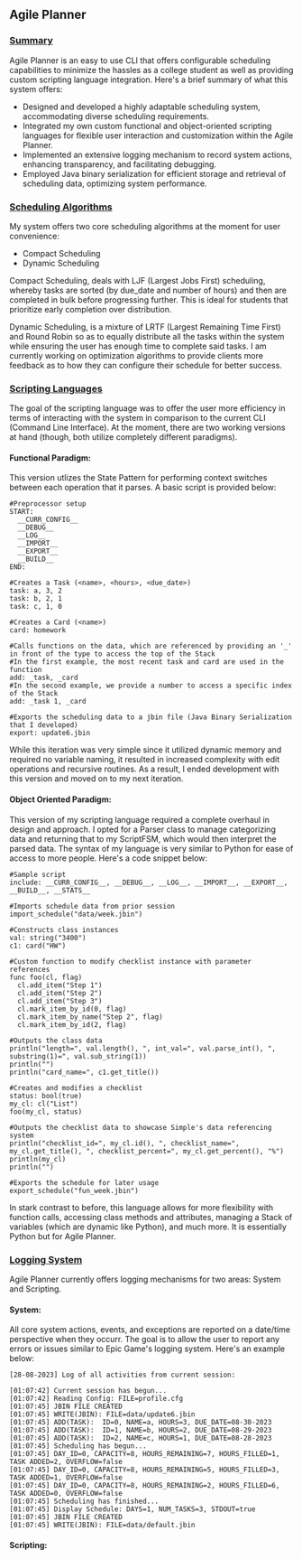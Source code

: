 ## Agile Planner

### <ins>Summary</ins>

Agile Planner is an easy to use CLI that offers configurable scheduling capabilities to minimize the hassles as a college student as well as providing custom scripting language integration. Here's a brief summary of what this system offers: 

* Designed and developed a highly adaptable scheduling system, accommodating diverse scheduling requirements.
* Integrated my own custom functional and object-oriented scripting languages for flexible user interaction and customization within the Agile Planner.
* Implemented an extensive logging mechanism to record system actions, enhancing transparency, and facilitating debugging.
* Employed Java binary serialization for efficient storage and retrieval of scheduling data, optimizing system performance.


### <ins>Scheduling Algorithms</ins>

My system offers two core scheduling algorithms at the moment for user convenience:
* Compact Scheduling
* Dynamic Scheduling

Compact Scheduling, deals with LJF (Largest Jobs First) scheduling, whereby tasks are sorted (by due_date and number of hours) and then are completed in bulk before progressing further. This is ideal for students that prioritize early completion over distribution.

Dynamic Scheduling, is a mixture of LRTF (Largest Remaining Time First) and Round Robin so as to equally distribute all the tasks within the system while ensuring the user has enough time to complete said tasks. I am currently working on optimization algorithms to provide clients more feedback as to how they can configure their schedule for better success.

### <ins>Scripting Languages</ins>

The goal of the scripting language was to offer the user more efficiency in terms of interacting with the system in comparison to the current CLI (Command Line Interface). At the moment, there are two working versions at hand (though, both utilize completely different paradigms).

#### Functional Paradigm:
This version utlizes the State Pattern for performing context switches between each operation that it parses. A basic script is provided below:
```
#Preprocessor setup
START:
  __CURR_CONFIG__
  __DEBUG__
  __LOG__
  __IMPORT__
  __EXPORT__
  __BUILD__
END:

#Creates a Task (<name>, <hours>, <due_date>)
task: a, 3, 2
task: b, 2, 1
task: c, 1, 0

#Creates a Card (<name>)
card: homework

#Calls functions on the data, which are referenced by providing an '_' in front of the type to access the top of the Stack
#In the first example, the most recent task and card are used in the function 
add: _task, _card
#In the second example, we provide a number to access a specific index of the Stack
add: _task 1, _card

#Exports the scheduling data to a jbin file (Java Binary Serialization that I developed)
export: update6.jbin
```
While this iteration was very simple since it utilized dynamic memory and required no variable naming, it resulted in increased complexity with edit operations and recursive routines. As a result, I ended development with this version and moved on to my next iteration.

#### Object Oriented Paradigm:

This version of my scripting language required a complete overhaul in design and approach. I opted for a Parser class to manage categorizing data and returning that to my ScriptFSM, which would then interpret the parsed data. The syntax of my language is very similar to Python for ease of access to more people. Here's a code snippet below:

```
#Sample script
include: __CURR_CONFIG__, __DEBUG__, __LOG__, __IMPORT__, __EXPORT__, __BUILD__, __STATS__

#Imports schedule data from prior session
import_schedule("data/week.jbin")

#Constructs class instances
val: string("3400")
c1: card("HW")

#Custom function to modify checklist instance with parameter references
func foo(cl, flag)
  cl.add_item("Step 1")
  cl.add_item("Step 2")
  cl.add_item("Step 3")
  cl.mark_item_by_id(0, flag)
  cl.mark_item_by_name("Step 2", flag)
  cl.mark_item_by_id(2, flag)

#Outputs the class data
println("length=", val.length(), ", int_val=", val.parse_int(), ", substring(1)=", val.sub_string(1))
println("")
println("card_name=", c1.get_title())

#Creates and modifies a checklist
status: bool(true)
my_cl: cl("List")
foo(my_cl, status)

#Outputs the checklist data to showcase Simple's data referencing system
println("checklist_id=", my_cl.id(), ", checklist_name=", my_cl.get_title(), ", checklist_percent=", my_cl.get_percent(), "%")
println(my_cl)
println("")

#Exports the schedule for later usage
export_schedule("fun_week.jbin")
```
In stark contrast to before, this language allows for more flexibility with function calls, accessing class methods and attributes, managing a Stack of variables (which are dynamic like Python), and much more. It is essentially Python but for Agile Planner.

### <ins>Logging System</ins>

Agile Planner currently offers logging mechanisms for two areas: System and Scripting.

#### System:
All core system actions, events, and exceptions are reported on a date/time perspective when they occurr. The goal is to allow the user to report any errors or issues similar to Epic Game's logging system. Here's an example below:
```
[28-08-2023] Log of all activities from current session: 

[01:07:42] Current session has begun...
[01:07:42] Reading Config: FILE=profile.cfg
[01:07:45] JBIN FILE CREATED
[01:07:45] WRITE(JBIN): FILE=data/update6.jbin
[01:07:45] ADD(TASK):  ID=0, NAME=a, HOURS=3, DUE_DATE=08-30-2023
[01:07:45] ADD(TASK):  ID=1, NAME=b, HOURS=2, DUE_DATE=08-29-2023
[01:07:45] ADD(TASK):  ID=2, NAME=c, HOURS=1, DUE_DATE=08-28-2023
[01:07:45] Scheduling has begun...
[01:07:45] DAY_ID=0, CAPACITY=8, HOURS_REMAINING=7, HOURS_FILLED=1, TASK ADDED=2, OVERFLOW=false
[01:07:45] DAY_ID=0, CAPACITY=8, HOURS_REMAINING=5, HOURS_FILLED=3, TASK ADDED=1, OVERFLOW=false
[01:07:45] DAY_ID=0, CAPACITY=8, HOURS_REMAINING=2, HOURS_FILLED=6, TASK ADDED=0, OVERFLOW=false
[01:07:45] Scheduling has finished...
[01:07:45] Display Schedule: DAYS=1, NUM_TASKS=3, STDOUT=true
[01:07:45] JBIN FILE CREATED
[01:07:45] WRITE(JBIN): FILE=data/default.jbin
```

#### Scripting:



